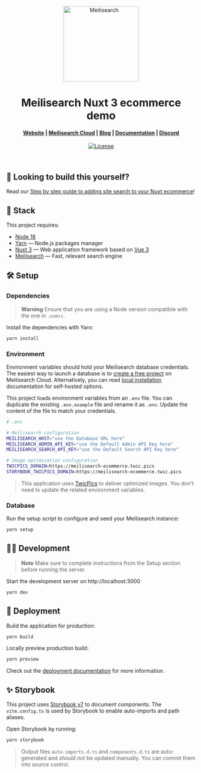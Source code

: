 <p align="center">
  <a href="https://www.meilisearch.com/?utm_campaign=ecommerce-demo&utm_source=github&utm_medium=readme" target="_blank">
    <img src="https://github.com/meilisearch/meilisearch/blob/main/assets/logo.svg" alt="Meilisearch" width="200" height="200" />
  </a>
</p>

<h1 align="center">Meilisearch Nuxt 3 ecommerce demo</h1>

<h4 align="center">
  <a href="https://www.meilisearch.com/?utm_campaign=ecommerce-demo&utm_source=github&utm_medium=readme">Website</a> |
  <a href="https://www.meilisearch.com/pricing?utm_campaign=ecommerce-demo&utm_source=github&utm_medium=readme">Meilisearch Cloud</a> |
  <a href="https://blog.meilisearch.com/?utm_campaign=ecommerce-demo&utm_source=github&utm_medium=readme">Blog</a> |
  <a href="https://docs.meilisearch.com/?utm_campaign=ecommerce-demo&utm_source=github&utm_medium=readme">Documentation</a> |
  <a href="https://discord.meilisearch.com/?utm_campaign=ecommerce-demo&utm_source=github&utm_medium=readme">Discord</a>
</h4>

<p align="center">
  <a href="https://github.com/meilisearch/demo-movies/blob/main/LICENCE"><img src="https://img.shields.io/badge/license-MIT-informational" alt="License"></a>
</p>
<br/>

## 💪 Looking to build this yourself?

Read our [Step by step guide to adding site search to your Nuxt ecommerce](https://blog.meilisearch.com/nuxt-ecommerce-search-guide/?utm_campaign=ecommerce-demo&utm_source=github&utm_medium=readme)!

## 🧰 Stack

This project requires:

- [Node 18](https://nodejs.org/)
- [Yarn](https://classic.yarnpkg.com/) — Node.js packages manager
- [Nuxt 3](https://nuxt.com) — Web application framework based on [Vue 3](https://vuejs.org/)
- [Meilisearch](https://meilisearch.com/?utm_campaign=ecommerce-demo&utm_source=github&utm_medium=readme) — Fast, relevant search engine

## 🛠️ Setup

### Dependencies

> **Warning**
> Ensure that you are using a Node version compatible with the one in `.nvmrc`.

Install the dependencies with Yarn:

```bash
yarn install
```

### Environment

Environment variables should hold your Meilisearch database credentials. The easiest way to launch a database is to [create a free project](https://cloud.meilisearch.com/) on Meilisearch Cloud. Alternatively, you can read [local installation](https://docs.meilisearch.com/learn/getting_started/installation.html#local-installation?utm_campaign=ecommerce-demo&utm_source=github&utm_medium=readme) documentation for self-hosted options.

This project loads environment variables from an `.env` file. You can duplicate the existing `.env.example` file and rename it as `.env`. Update the content of the file to match your credentials.

```bash
# .env

# Meilisearch configuration
MEILISEARCH_HOST="use the Database URL here"
MEILISEARCH_ADMIN_API_KEY="use the Default Admin API Key here"
MEILISEARCH_SEARCH_API_KEY="use the Default Search API Key here"

# Image optimization configuration
TWICPICS_DOMAIN=https://meilisearch-ecommerce.twic.pics
STORYBOOK_TWICPICS_DOMAIN=https://meilisearch-ecommerce.twic.pics
```

> This application uses [TwicPics](https://twicpics.com/) to deliver optimized images. You don’t need to update the related environment variables. 

### Database

Run the setup script to configure and seed your Meilisearch instance:

```bash
yarn setup
```

## 🧑‍💻 Development

> **Note**
> Make sure to complete instructions from the Setup section before running the server.

Start the development server on http://localhost:3000

```bash
yarn dev
```

## 🚀 Deployment

Build the application for production:

```bash
yarn build
```

Locally preview production build:

```bash
yarn preview
```

Check out the [deployment documentation](https://nuxt.com/docs/getting-started/deployment) for more information.

## ✨ Storybook

This project uses [Storybook v7](https://storybook.js.org/) to document components. The `vite.config.ts` is used by Storybook to enable auto-imports and path aliases.

Open Storybook by running:

```bash
yarn storybook
```

> Output files `auto-imports.d.ts` and `components.d.ts` are auto-generated and *should not* be updated manually. You can commit them into source control.

